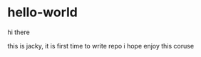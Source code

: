 hello-world
===========

hi there

this is jacky, it is first time to write repo 
i hope enjoy this coruse 
